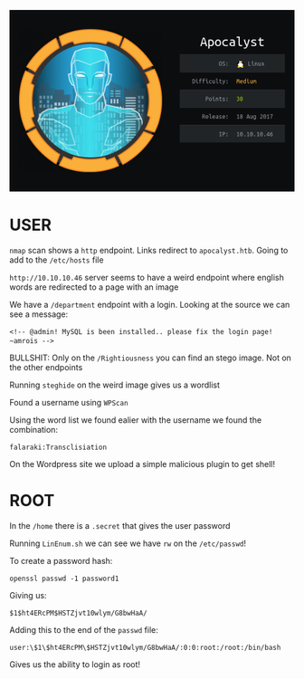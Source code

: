 ![](./logo.png)

# USER

`nmap` scan shows a `http` endpoint. Links redirect to `apocalyst.htb`. Going to add to the `/etc/hosts` file

`http://10.10.10.46` server seems to have a weird endpoint where english words are redirected to a page with an image


We have a `/department` endpoint with a login. Looking at the source we can see a message:

```
<!-- @admin! MySQL is been installed.. please fix the login page! ~amrois -->
```

BULLSHIT: Only on the `/Rightiousness​` you can find an stego image. Not on the other endpoints

Running `steghide` on the weird image gives us a wordlist

Found a username using ``WPScan``

Using the word list we found ealier with the username we found the combination:

```
falaraki:Transclisiation
```

On the Wordpress site we upload a simple malicious plugin to get shell!

# ROOT

In the `/home` there is a `.secret` that gives the user password

Running `LinEnum.sh` we can see we have `rw` on the `/etc/passwd`!

To create a password hash:
```
openssl passwd -1 password1
```

Giving us:

```
$1$ht4ERcPM$HSTZjvt10wlym/G8bwHaA/
```

Adding this to the end of the `passwd` file:

```
user:\$1\$ht4ERcPM\$HSTZjvt10wlym/G8bwHaA/:0:0:root:/root:/bin/bash
```

Gives us the ability to login as root!